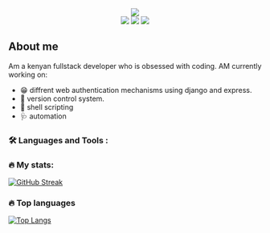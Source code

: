 
<div align="center">
    <div id="header" align="center">
        <img src="https://media.giphy.com/media/ZeFG00TVXs54Pw4c8e/giphy.gif">
    </div>
    <div id="badges">
        <img src="https://img.shields.io/github/followers/kris-slinger?logoColor=blue&style=for-the-badge">
        <img src="https://img.shields.io/github/stars/kris-slinger?color=red&style=for-the-badge">
        <img src="https://img.shields.io/github/stars/kris-slinger/spotify_song_dowloader?style=for-the-badge">
    </div>
    <div>
        <img src="https://komarev.com/ghpvc/?username=kris-slinger&style=flat-square&color=blue" alt=""/>
    </div>
</div>



## About me
Am a kenyan fullstack developer who is obsessed with coding. AM currently working on:

- :grin: diffrent web authentication mechanisms using django and express.
- :microscope: version control system.
- :test_tube: shell scripting
- :stethoscope: automation 

### :hammer_and_wrench: Languages and Tools :


### :fire: My stats:
[![GitHub Streak](https://github-readme-streak-stats.herokuapp.com?user=kris-slinger&theme=dark)](https://git.io/streak-stats)

### :fire: Top languages
[![Top Langs](https://github-readme-stats.vercel.app/api/top-langs/?username=kris-slinger&theme=dark&hide_border=True)](https://github.com/anuraghazra/github-readme-stats)
